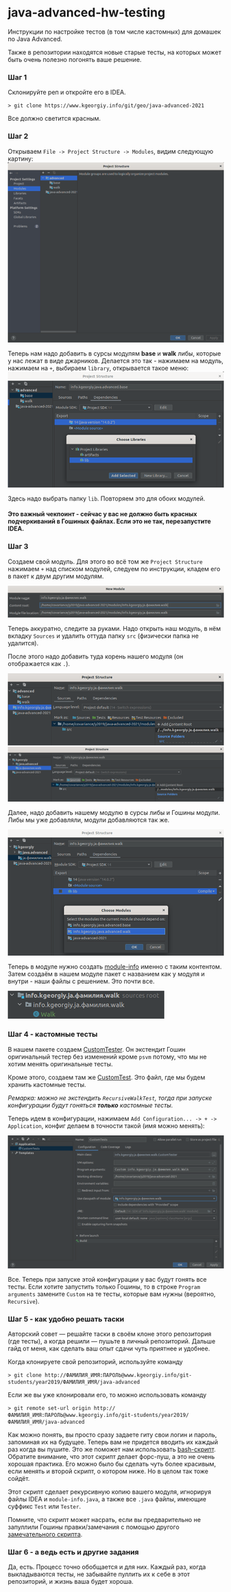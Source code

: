 # java-advanced-hw-testing
Инструкции по настройке тестов (в том числе кастомных) для домашек по Java Advanced.

Также в репозитории находятся новые старые тесты, на которых может быть очень полезно погонять ваше решение.

### Шаг 1
Склонируйте реп и откройте его в IDEA.
```shell script
> git clone https://www.kgeorgiy.info/git/geo/java-advanced-2021
```

Все должно светится красным.

### Шаг 2
Открываем `File -> Project Structure -> Modules`, видим следующую картину:
![](img/1.png)

Теперь нам надо добавить в сурсы модулям **base** и **walk** либы, которые у нас лежат в виде джарников.
Делается это так - нажимаем на модуль, нажимаем на `+`, выбираем `library`, открывается такое меню:
![](img/2.png)

Здесь надо выбрать папку `lib`. Повторяем это для обоих модулей.

#### Это важный чекпоинт - сейчас у вас не должно быть красных подчеркиваний в Гошиных файлах. Если это не так, перезапустите IDEA.

### Шаг 3

Создаем свой модуль. Для этого во всё том же `Project Structure` нажимаем `+` над списком модулей,
следуем по инструкции, кладем его в пакет к двум другим модулям.

![](img/3.png)

Теперь аккуратно, следите за руками. Надо открыть наш модуль, в нём вкладку `Sources` и удалить оттуда
папку `src` (физически папка не удалится).

После этого надо добавить туда корень нашего модуля (он отображается как `.`). 

![](img/4.png)
![](img/6.png)

Далее, надо добавить нашему модулю в сурсы либы и Гошины модули. Либы мы уже добавляли, модули добавляются так же.

![](img/5.png)

Теперь в модуле нужно создать [module-info](module-info.java) именно с таким контентом.
Затем создаём в нашем модуле пакет с названием как у модуля и внутри - наши файлы с решением.
Это почти все.

![](img/7.png)

### Шаг 4 - кастомные тесты

В нашем пакете создаем [CustomTester](CustomTester.java). Он экстендит Гошин оригинальный тестер без
изменений кроме `psvm` потому, что мы не хотим менять оригинальные тесты.

Кроме этого, создаем там же [CustomTest](CustomTest.java). Это файл, где мы будем хранить кастомные тесты.

*Ремарка: можно не экстендить `RecursiveWalkTest`, тогда при запуске конфигурации будут гоняться 
__только__ кастомные тесты.*

Теперь идем в конфигурации, нажимаем `Add Configuration... -> + -> Application`, конфиг делаем
в точности такой (имя можно менять):

![](img/8.png)

Все. Теперь при запуске этой конфигурации у вас будут гонять все тесты. Если хотите запустить только
Гошины, то в строке `Program arguments` замените `Custom` на те тесты, которые вам нужны 
(вероятно, `Recursive`).

### Шаг 5 - как удобно решать таски

Авторский совет — решайте таски в своём клоне этого репозитория (где тесты), а когда решили — 
пушьте в личный репозиторий. Дальше гайд от меня, как сделать ваш опыт сдачи чуть приятнее и удобнее.

Когда клонируете свой репозиторий, используйте команду
```shell
> git clone http://ФАМИЛИЯ_ИМЯ:ПАРОЛЬ@www.kgeorgiy.info/git-students/year2019/ФАМИЛИЯ_ИМЯ/java-advanced
```

Если же вы уже клонировали его, то можно использовать команду

```shell
> git remote set-url origin http://ФАМИЛИЯ_ИМЯ:ПАРОЛЬ@www.kgeorgiy.info/git-students/year2019/ФАМИЛИЯ_ИМЯ/java-advanced
```

Как можно понять, вы просто сразу задаете гиту свои логин и пароль, запоминая их на будущее. Теперь вам
не придется вводить их каждый раз когда вы пушите. Это же поможет нам использовать 
[bash-скрипт](submit.sh). Обратите внимание, что этот скрипт делает форс-пуш, а это не очень хорошая практика.
Его можно было бы сделать чуть более красивым, если менять и второй скрипт, о котором ниже. Но в целом так тоже сойдёт.

Этот скрипт сделает рекурсивную копию вашего модуля, игнорируя файлы IDEA и `module-info.java`,
а также все `.java` файлы, имеющие суффикс `Test` или `Tester`.

Помните, что скрипт может насрать, если вы предварительно не запуллили Гошины правки/замечания 
с помощью другого [замечательного скрипта](refre.sh).

### Шаг 6 - а ведь есть и другие задания
Да, есть. Процесс точно обобщается и для них. Каждый раз, когда выкладываются тесты, не забывайте
пуллить их к себе в этот репозиторий, и жизнь ваша будет хороша.